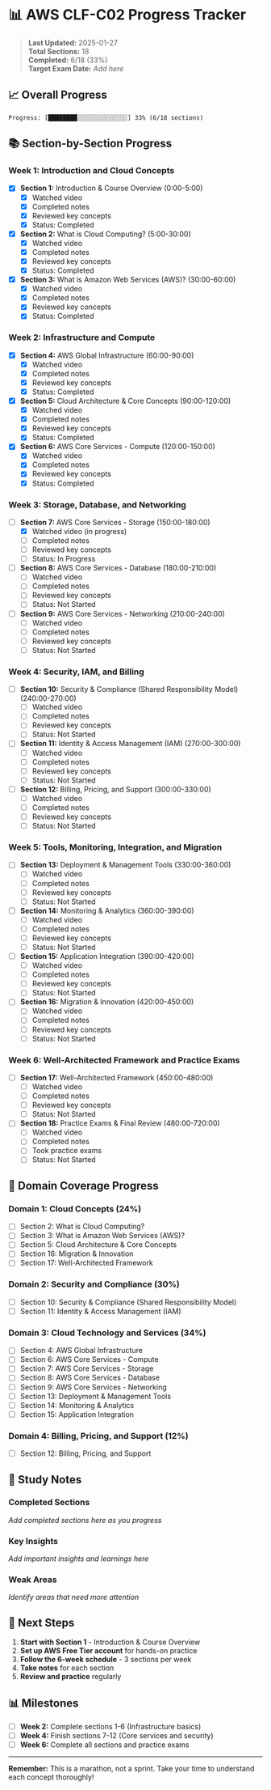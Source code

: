 # 📊 AWS CLF-C02 Progress Tracker

> **Last Updated:** 2025-01-27  
> **Total Sections:** 18  
> **Completed:** 6/18 (33%)  
> **Target Exam Date:** _Add here_

## 📈 Overall Progress

```
Progress: [████████░░░░░░░░░░░░░░] 33% (6/18 sections)
```

## 📚 Section-by-Section Progress

### Week 1: Introduction and Cloud Concepts
- [x] **Section 1:** Introduction & Course Overview (0:00-5:00)
  - [x] Watched video
  - [x] Completed notes
  - [x] Reviewed key concepts
  - [x] Status: Completed

- [x] **Section 2:** What is Cloud Computing? (5:00-30:00)
  - [x] Watched video
  - [x] Completed notes
  - [x] Reviewed key concepts
  - [x] Status: Completed

- [x] **Section 3:** What is Amazon Web Services (AWS)? (30:00-60:00)
  - [x] Watched video
  - [x] Completed notes
  - [x] Reviewed key concepts
  - [x] Status: Completed

### Week 2: Infrastructure and Compute
- [x] **Section 4:** AWS Global Infrastructure (60:00-90:00)
  - [x] Watched video
  - [x] Completed notes
  - [x] Reviewed key concepts
  - [x] Status: Completed

- [x] **Section 5:** Cloud Architecture & Core Concepts (90:00-120:00)
  - [x] Watched video
  - [x] Completed notes
  - [x] Reviewed key concepts
  - [x] Status: Completed

- [x] **Section 6:** AWS Core Services - Compute (120:00-150:00)
  - [x] Watched video
  - [x] Completed notes
  - [x] Reviewed key concepts
  - [x] Status: Completed

### Week 3: Storage, Database, and Networking
- [ ] **Section 7:** AWS Core Services - Storage (150:00-180:00)
  - [x] Watched video (in progress)
  - [ ] Completed notes
  - [ ] Reviewed key concepts
  - [ ] Status: In Progress

- [ ] **Section 8:** AWS Core Services - Database (180:00-210:00)
  - [ ] Watched video
  - [ ] Completed notes
  - [ ] Reviewed key concepts
  - [ ] Status: Not Started

- [ ] **Section 9:** AWS Core Services - Networking (210:00-240:00)
  - [ ] Watched video
  - [ ] Completed notes
  - [ ] Reviewed key concepts
  - [ ] Status: Not Started

### Week 4: Security, IAM, and Billing
- [ ] **Section 10:** Security & Compliance (Shared Responsibility Model) (240:00-270:00)
  - [ ] Watched video
  - [ ] Completed notes
  - [ ] Reviewed key concepts
  - [ ] Status: Not Started

- [ ] **Section 11:** Identity & Access Management (IAM) (270:00-300:00)
  - [ ] Watched video
  - [ ] Completed notes
  - [ ] Reviewed key concepts
  - [ ] Status: Not Started

- [ ] **Section 12:** Billing, Pricing, and Support (300:00-330:00)
  - [ ] Watched video
  - [ ] Completed notes
  - [ ] Reviewed key concepts
  - [ ] Status: Not Started

### Week 5: Tools, Monitoring, Integration, and Migration
- [ ] **Section 13:** Deployment & Management Tools (330:00-360:00)
  - [ ] Watched video
  - [ ] Completed notes
  - [ ] Reviewed key concepts
  - [ ] Status: Not Started

- [ ] **Section 14:** Monitoring & Analytics (360:00-390:00)
  - [ ] Watched video
  - [ ] Completed notes
  - [ ] Reviewed key concepts
  - [ ] Status: Not Started

- [ ] **Section 15:** Application Integration (390:00-420:00)
  - [ ] Watched video
  - [ ] Completed notes
  - [ ] Reviewed key concepts
  - [ ] Status: Not Started

- [ ] **Section 16:** Migration & Innovation (420:00-450:00)
  - [ ] Watched video
  - [ ] Completed notes
  - [ ] Reviewed key concepts
  - [ ] Status: Not Started

### Week 6: Well-Architected Framework and Practice Exams
- [ ] **Section 17:** Well-Architected Framework (450:00-480:00)
  - [ ] Watched video
  - [ ] Completed notes
  - [ ] Reviewed key concepts
  - [ ] Status: Not Started

- [ ] **Section 18:** Practice Exams & Final Review (480:00-720:00)
  - [ ] Watched video
  - [ ] Completed notes
  - [ ] Took practice exams
  - [ ] Status: Not Started

## 🎯 Domain Coverage Progress

### Domain 1: Cloud Concepts (24%)
- [ ] Section 2: What is Cloud Computing?
- [ ] Section 3: What is Amazon Web Services (AWS)?
- [ ] Section 5: Cloud Architecture & Core Concepts
- [ ] Section 16: Migration & Innovation
- [ ] Section 17: Well-Architected Framework

### Domain 2: Security and Compliance (30%)
- [ ] Section 10: Security & Compliance (Shared Responsibility Model)
- [ ] Section 11: Identity & Access Management (IAM)

### Domain 3: Cloud Technology and Services (34%)
- [ ] Section 4: AWS Global Infrastructure
- [ ] Section 6: AWS Core Services - Compute
- [ ] Section 7: AWS Core Services - Storage
- [ ] Section 8: AWS Core Services - Database
- [ ] Section 9: AWS Core Services - Networking
- [ ] Section 13: Deployment & Management Tools
- [ ] Section 14: Monitoring & Analytics
- [ ] Section 15: Application Integration

### Domain 4: Billing, Pricing, and Support (12%)
- [ ] Section 12: Billing, Pricing, and Support

## 📝 Study Notes

### Completed Sections
*Add completed sections here as you progress*

### Key Insights
*Add important insights and learnings here*

### Weak Areas
*Identify areas that need more attention*

## 🎯 Next Steps

1. **Start with Section 1** - Introduction & Course Overview
2. **Set up AWS Free Tier account** for hands-on practice
3. **Follow the 6-week schedule** - 3 sections per week
4. **Take notes** for each section
5. **Review and practice** regularly

## 📊 Milestones

- [ ] **Week 2:** Complete sections 1-6 (Infrastructure basics)
- [ ] **Week 4:** Finish sections 7-12 (Core services and security)
- [ ] **Week 6:** Complete all sections and practice exams

---

**Remember:** This is a marathon, not a sprint. Take your time to understand each concept thoroughly!

